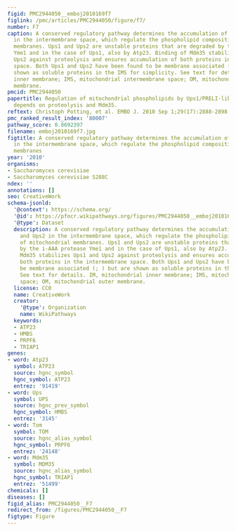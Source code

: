 ```yaml
---
figid: PMC2944050__emboj2010169f7
figlink: /pmc/articles/PMC2944050/figure/f7/
number: F7
caption: A conserved regulatory pathway determines the accumulation of Ups1 and Ups2
  in the intermembrane space, which regulate the phospholipid composition of mitochondrial
  membranes. Ups1 and Ups2 are unstable proteins that are degraded by the i-AAA protease
  Yme1 and in the case of Ups1, also by Atp23. Binding of Mdm35 stabilizes Ups1 and
  Ups2 against proteolysis and ensures accumulation of both proteins in the intermembrane
  space. Both Ups1 and Ups2 have been found to be membrane associated (; ) but are
  shown as soluble proteins in the IMS for simplicity. See text for details. IM, mitochondrial
  inner membrane; IMS, mitochondrial intermembrane space; OM, mitochondrial outer
  membrane.
pmcid: PMC2944050
papertitle: Regulation of mitochondrial phospholipids by Ups1/PRELI-like proteins
  depends on proteolysis and Mdm35.
reftext: Christoph Potting, et al. EMBO J. 2010 Sep 1;29(17):2888-2898.
pmc_ranked_result_index: '80007'
pathway_score: 0.8692397
filename: emboj2010169f7.jpg
figtitle: A conserved regulatory pathway determines the accumulation of Ups1 and Ups2
  in the intermembrane space, which regulate the phospholipid composition of mitochondrial
  membranes
year: '2010'
organisms:
- Saccharomyces cerevisiae
- Saccharomyces cerevisiae S288C
ndex: ''
annotations: []
seo: CreativeWork
schema-jsonld:
  '@context': https://schema.org/
  '@id': https://pfocr.wikipathways.org/figures/PMC2944050__emboj2010169f7.html
  '@type': Dataset
  description: A conserved regulatory pathway determines the accumulation of Ups1
    and Ups2 in the intermembrane space, which regulate the phospholipid composition
    of mitochondrial membranes. Ups1 and Ups2 are unstable proteins that are degraded
    by the i-AAA protease Yme1 and in the case of Ups1, also by Atp23. Binding of
    Mdm35 stabilizes Ups1 and Ups2 against proteolysis and ensures accumulation of
    both proteins in the intermembrane space. Both Ups1 and Ups2 have been found to
    be membrane associated (; ) but are shown as soluble proteins in the IMS for simplicity.
    See text for details. IM, mitochondrial inner membrane; IMS, mitochondrial intermembrane
    space; OM, mitochondrial outer membrane.
  license: CC0
  name: CreativeWork
  creator:
    '@type': Organization
    name: WikiPathways
  keywords:
  - ATP23
  - HMBS
  - PRPF6
  - TRIAP1
genes:
- word: Atp23
  symbol: ATP23
  source: hgnc_symbol
  hgnc_symbol: ATP23
  entrez: '91419'
- word: Ups
  symbol: UPS
  source: hgnc_prev_symbol
  hgnc_symbol: HMBS
  entrez: '3145'
- word: Tom
  symbol: TOM
  source: hgnc_alias_symbol
  hgnc_symbol: PRPF6
  entrez: '24148'
- word: Mdm35
  symbol: MDM35
  source: hgnc_alias_symbol
  hgnc_symbol: TRIAP1
  entrez: '51499'
chemicals: []
diseases: []
figid_alias: PMC2944050__F7
redirect_from: /figures/PMC2944050__F7
figtype: Figure
---
```

